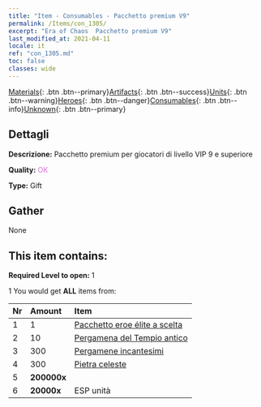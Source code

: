 ```yaml
---
title: "Item - Consumables - Pacchetto premium V9"
permalink: /Items/con_1305/
excerpt: "Era of Chaos  Pacchetto premium V9"
last_modified_at: 2021-04-11
locale: it
ref: "con_1305.md"
toc: false
classes: wide
---
```

 [Materials](/it/Items/){: .btn .btn--primary}[Artifacts](/it/Items/Artifacts/){: .btn .btn--success}[Units](/it/Items/Units/){: .btn .btn--warning}[Heroes](/it/Items/Heroes/){: .btn .btn--danger}[Consumables](/it/Items/Consumables/){: .btn .btn--info}[Unknown](/it/Items/Unknown/){: .btn .btn--primary}

## Dettagli
 **Descrizione:** Pacchetto premium per giocatori di livello VIP 9 e superiore

 **Quality:** <span style="color: #DA70D6">OK</span>

 **Type:** Gift

## Gather

  None

## This item contains:

 **Required Level to open:** 1

 1 You would get **ALL** items  from:

  | Nr | Amount |     Item    |
  |:---|:-------|:------------|
  | 1 | 1 | [Pacchetto eroe élite a scelta](/it/Items/con_1317/) | 
  | 2 | 10 | [Pergamena del Tempio antico](/it/Items/con_697/) | 
  | 3 | 300 | [Pergamene incantesimi](/it/Items/con_694/) | 
  | 4 | 300 | [Pietra celeste](/it/Items/art_188/) | 
  | 5 |  **200000x** | <i class="fas fa-coins"/> |  | 
  | 6 |  **20000x** | ESP unità |  | 
